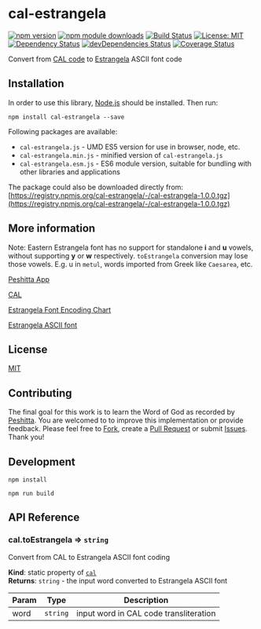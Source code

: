 # cal-estrangela

[![npm version](https://badge.fury.io/js/cal-estrangela.svg)](https://badge.fury.io/js/cal-estrangela)
[![npm module downloads](http://img.shields.io/npm/dt/cal-estrangela.svg)](https://www.npmjs.org/package/cal-estrangela)
[![Build Status](https://travis-ci.org/peshitta/cal-estrangela.svg?branch=master)](https://travis-ci.org/peshitta/cal-estrangela)
[![License: MIT](https://img.shields.io/badge/License-MIT-yellow.svg)](https://github.com/peshitta/cal-estrangela/blob/master/LICENSE)
[![Dependency Status](https://david-dm.org/peshitta/cal-estrangela.svg)](https://david-dm.org/peshitta/cal-estrangela)
[![devDependencies Status](https://david-dm.org/peshitta/cal-estrangela/dev-status.svg)](https://david-dm.org/peshitta/cal-estrangela?type=dev)
[![Coverage Status](https://coveralls.io/repos/github/peshitta/cal-estrangela/badge.svg?branch=master)](https://coveralls.io/github/peshitta/cal-estrangela?branch=master)

Convert from [CAL code](http://cal1.cn.huc.edu/searching/fullbrowser.html) to
[Estrangela](http://www.peshitta.org/initial/standard.html) ASCII font code

## Installation

In order to use this library, [Node.js](https://nodejs.org) should be installed. 
Then run:
```
npm install cal-estrangela --save
```

Following packages are available:
* `cal-estrangela.js` - UMD ES5 version for use in browser, node, etc.
* `cal-estrangela.min.js` - minified version of `cal-estrangela.js`
* `cal-estrangela.esm.js` - ES6 module version, suitable for bundling with other 
libraries and applications

The package could also be downloaded directly from:
[https://registry.npmjs.org/cal-estrangela/-/cal-estrangela-1.0.0.tgz](https://registry.npmjs.org/cal-estrangela/-/cal-estrangela-1.0.0.tgz)

## More information

Note: Eastern Estrangela font has no support for standalone **i** and **u**
vowels, without supporting **y** or **w** respectively. `toEstrangela`
conversion may lose those vowels.
E.g. u in `metul`, words imported from Greek like `Caesarea`, etc.

[Peshitta App](https://peshitta.github.io)

[CAL](http://cal1.cn.huc.edu/searching/fullbrowser.html)

[Estrangela Font Encoding Chart](http://www.peshitta.org/initial/standard.html)

[Estrangela ASCII font](http://www.peshitta.org/initial/software.html)

## License

[MIT](https://github.com/peshitta/cal-estrangela/blob/master/LICENSE)

## Contributing

The final goal for this work is to learn the Word of God as recorded by
[Peshitta](https://en.wikipedia.org/wiki/Peshitta).
You are welcomed to to improve this implementation or provide feedback. Please
feel free to [Fork](https://help.github.com/articles/fork-a-repo/), create a
[Pull Request](https://help.github.com/articles/about-pull-requests/) or
submit [Issues](https://github.com/peshitta/cal-estrangela/issues).
Thank you!

## Development

```
npm install
```
```
npm run build
```

## API Reference
<a name="module_cal.toEstrangela"></a>

### cal.toEstrangela ⇒ <code>string</code>
Convert from CAL to Estrangela ASCII font coding

**Kind**: static property of [<code>cal</code>](#module_cal)  
**Returns**: <code>string</code> - the input word converted to Estrangela ASCII font  

| Param | Type | Description |
| --- | --- | --- |
| word | <code>string</code> | input word in CAL code transliteration |

